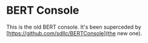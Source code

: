 
BERT Console
============

This is the old BERT console.  It's been superceded by 
[https://github.com/sdllc/BERTConsole](the new one).

